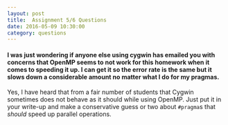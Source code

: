 ```yaml
---
layout: post
title:  Assignment 5/6 Questions
date: 2016-05-09 10:30:00
category: questions
---
```


<a id="Q1"></a>

#### I was just wondering if anyone else using cygwin has emailed you with concerns that OpenMP seems to not work for this homework when it comes to speeding it up. I can get it so the error rate is the same but it slows down a considerable amount no matter what I do for my pragmas.

Yes, I have heard that from a fair number of students that Cygwin sometimes does not behave as it should while using OpenMP.
Just put it in your write-up and make a conservative guess or two about `#pragma`s that *should* speed up parallel operations.

